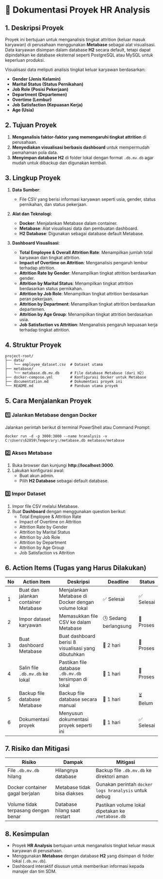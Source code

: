 
# 📘 Dokumentasi Proyek HR Analysis

## **1. Deskripsi Proyek**
Proyek ini bertujuan untuk menganalisis tingkat attrition (keluar masuk karyawan) di perusahaan menggunakan **Metabase** sebagai alat visualisasi. Data karyawan disimpan dalam database **H2** secara default, tetapi dapat dipindahkan ke database eksternal seperti PostgreSQL atau MySQL untuk keperluan produksi. 

Visualisasi data meliputi analisis tingkat keluar karyawan berdasarkan:
- **Gender (Jenis Kelamin)**
- **Marital Status (Status Pernikahan)**
- **Job Role (Posisi Pekerjaan)**
- **Department (Departemen)**
- **Overtime (Lembur)**
- **Job Satisfaction (Kepuasan Kerja)**
- **Age (Usia)**

## **2. Tujuan Proyek**
1. **Menganalisis faktor-faktor yang memengaruhi tingkat attrition** di perusahaan.
2. **Menyediakan visualisasi berbasis dashboard** untuk mempermudah pemahaman pola data.
3. **Menyimpan database H2** di folder lokal dengan format `.db.mv.db` agar mudah untuk dibackup dan digunakan kembali.

## **3. Lingkup Proyek**
1. **Data Sumber**: 
   - File CSV yang berisi informasi karyawan seperti usia, gender, status pernikahan, dan status pekerjaan.
   
2. **Alat dan Teknologi**:
   - **Docker**: Menjalankan Metabase dalam container.
   - **Metabase**: Alat visualisasi data dan pembuatan dashboard.
   - **H2 Database**: Digunakan sebagai database default Metabase.

3. **Dashboard Visualisasi**:
   - **Total Employee & Overall Attrition Rate**: Menampilkan jumlah total karyawan dan tingkat attrition.
   - **Impact of Overtime on Attrition**: Menganalisis pengaruh lembur terhadap attrition.
   - **Attrition Rate by Gender**: Menampilkan tingkat attrition berdasarkan gender.
   - **Attrition by Marital Status**: Menampilkan tingkat attrition berdasarkan status pernikahan.
   - **Attrition by Job Role**: Menampilkan tingkat attrition berdasarkan peran pekerjaan.
   - **Attrition by Department**: Menampilkan tingkat attrition berdasarkan departemen.
   - **Attrition by Age Group**: Menampilkan tingkat attrition berdasarkan usia.
   - **Job Satisfaction vs Attrition**: Menganalisis pengaruh kepuasan kerja terhadap tingkat attrition.

## **4. Struktur Proyek**
```
project-root/
├── data/
│   └── employee_dataset.csv  # Dataset utama
├── metabase/
│   └── metabase.db.mv.db     # File database Metabase (dari H2)
├── docker-compose.yml        # Konfigurasi Docker untuk Metabase
├── documentation.md          # Dokumentasi proyek ini
└── README.md                 # Panduan utama proyek
```

## **5. Cara Menjalankan Proyek**

### **1️⃣ Jalankan Metabase dengan Docker**
Jalankan perintah berikut di terminal PowerShell atau Command Prompt:

```
docker run -d -p 3000:3000 --name hranalysis -v C:\Users\62859\Temporary:/metabase.db metabase/metabase
```

### **2️⃣ Akses Metabase**
1. Buka browser dan kunjungi **http://localhost:3000**.
2. Lakukan konfigurasi awal:
   - Buat akun admin.
   - Pilih **H2 Database** sebagai default database.
   
### **3️⃣ Impor Dataset**
1. Impor file CSV melalui Metabase.
2. Buat **Dashboard** dengan menggunakan question berikut:
   - Total Employee & Attrition Rate
   - Impact of Overtime on Attrition
   - Attrition Rate by Gender
   - Attrition by Marital Status
   - Attrition by Job Role
   - Attrition by Department
   - Attrition by Age Group
   - Job Satisfaction vs Attrition

## **6. Action Items (Tugas yang Harus Dilakukan)**
| **No** | **Action Item**                | **Deskripsi**                                        | **Deadline**   | **Status** |
|-------|---------------------------------|-----------------------------------------------------|----------------|------------|
| 1     | Buat dan jalankan container Metabase | Menjalankan Metabase di Docker dengan volume lokal  | ✅ Selesai     | ✅ Selesai  |
| 2     | Impor dataset karyawan           | Memasukkan file CSV ke dalam Metabase                | 🕒 Sedang berlangsung | 🔄 Proses |
| 3     | Buat dashboard Metabase         | Buat dashboard berisi 8 visualisasi yang dibutuhkan | 📅 2 hari     | 🔄 Proses |
| 4     | Salin file `.db.mv.db` ke lokal | Pastikan file database `.db.mv.db` tersimpan di lokal| 📅 1 hari     | 🔄 Proses |
| 5     | Backup file database Metabase   | Backup file database secara manual                  | 📅 1 hari     | ⏳ Belum   |
| 6     | Dokumentasi proyek              | Menyusun dokumentasi proyek seperti ini             | 📅 1 hari     | ✅ Selesai  |

## **7. Risiko dan Mitigasi**
| **Risiko**                     | **Dampak**              | **Mitigasi**                                      |
|---------------------------------|------------------------|--------------------------------------------------|
| File `.db.mv.db` hilang         | Hilangnya database      | Backup file `.db.mv.db` ke direktori aman        |
| Docker container gagal berjalan | Metabase tidak bisa diakses | Gunakan perintah `docker logs hranalysis` untuk debug |
| Volume tidak terpasang dengan benar | Database hilang saat restart | Pastikan volume lokal dipetakan ke `/metabase.db`|

## **8. Kesimpulan**
- Proyek **HR Analysis** bertujuan untuk menganalisis tingkat keluar masuk karyawan di perusahaan.
- Menggunakan **Metabase** dengan database **H2** yang disimpan di folder lokal (`.db.mv.db`).
- Dashboard interaktif disusun untuk memberikan informasi kepada manajer dan tim SDM.

